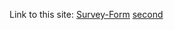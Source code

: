 Link to this site: [Survey-Form](ramyarsc.github.io/Survey-Form) [second](https://ramyarsc.github.io/Survey-Form/)
